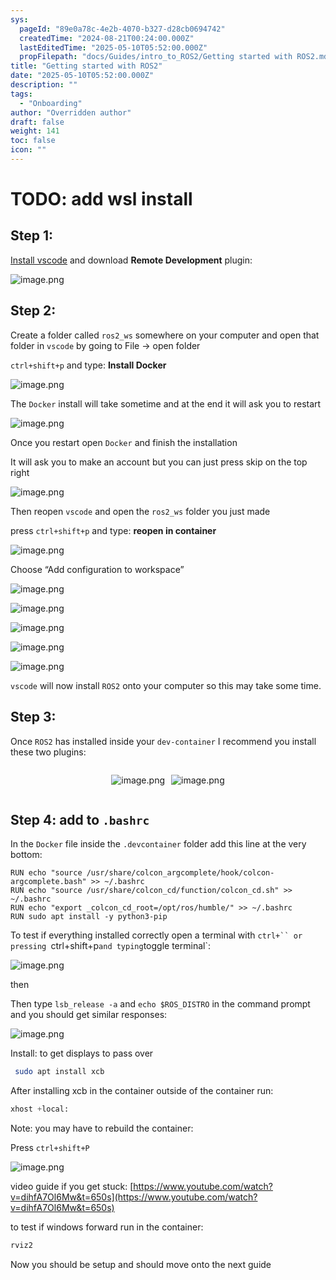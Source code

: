 ```yaml
---
sys:
  pageId: "89e0a78c-4e2b-4070-b327-d28cb0694742"
  createdTime: "2024-08-21T00:24:00.000Z"
  lastEditedTime: "2025-05-10T05:52:00.000Z"
  propFilepath: "docs/Guides/intro_to_ROS2/Getting started with ROS2.md"
title: "Getting started with ROS2"
date: "2025-05-10T05:52:00.000Z"
description: ""
tags:
  - "Onboarding"
author: "Overridden author"
draft: false
weight: 141
toc: false
icon: ""
---
```


# TODO: add wsl install

## Step 1:

[Install vscode](https://code.visualstudio.com/download) and download **Remote Development** plugin:

![image.png](https://prod-files-secure.s3.us-west-2.amazonaws.com/d518164a-d88e-44d1-a4ee-3adb3bd8bce0/efb52993-1881-4a40-b95e-6f020334f022/image.png?X-Amz-Algorithm=AWS4-HMAC-SHA256&X-Amz-Content-Sha256=UNSIGNED-PAYLOAD&X-Amz-Credential=ASIAZI2LB466T3S6IXS5%2F20250517%2Fus-west-2%2Fs3%2Faws4_request&X-Amz-Date=20250517T121344Z&X-Amz-Expires=3600&X-Amz-Security-Token=IQoJb3JpZ2luX2VjEKP%2F%2F%2F%2F%2F%2F%2F%2F%2F%2FwEaCXVzLXdlc3QtMiJHMEUCIQDF2wPqGhZwvpDNtxwU%2B5s01AITMMVMe%2FymJmQ9RyRsyQIgQAjqhuGmYDqeM25X9bAJiG%2BVOI%2BK4KmKy%2BbmoH1k5toq%2FwMIXBAAGgw2Mzc0MjMxODM4MDUiDD6kqB1LQq6zE6WjByrcA0JFC5kFfCGjY2xq7R5BM2EfIOj2Pt%2F4%2F6geWkz5w1QAIdPiTwUezrmKqgND9ISQfxChf9yDURyaNrL2GaXW3QANQkKiFo2eo%2BtuigMscNcHJaPhm5yLw9XcGIe3VjDjVefYghCSA0fwdZle9e2eZa95F1UfpIy%2Bb2I9BFW%2FRJrke9GY3cDSInXZjkr%2B5ywLpVpP4QELWumvAzEo9sx%2FLea%2F%2BgulxRWA2%2BlO%2Bp6NPWqqiyE6g1w1AdQuTjbr96XaP%2BXJvGRKXtvC1148I%2Bsul9pK%2BBQijMTsiEaPX41Pe862CdPCYXOoAh87xvk%2BO4qnvmD92GD3Ndx117FAnpC8IPEbAL4zn0VUOu4VVTepnyZFBkc6IFBtzlJxL7P5wLG1ej8w98%2BPwWZaDF6kaVHN0%2FpoaDH9E6FPNAmJQ7z%2BGzos6%2BKFyY7uxRax0E4g1E5ofUH7ZHM7ThjrH%2F%2FGPFkMl7medNPIKXoHuxZmH6%2BHx5tgT5ptR6LbTJZ0zDhQ0eehcryHJxYe7cp4vCuYCG3pC1hjk6duSQR8cjH79deWXY0d3X44lslkrSGroTCceR1LeFkebfMQjH7kde%2B8y17hxccEmxKcTHKrlNHBgE6X7ULwh0g5%2FEm07GSW9WXLMMDgocEGOqUBs%2FYSEvINuteJNhteZBmCm3GUoZjI9jZzoRkulqmA%2Fq097o0ELELKToy7kWIp3J9VaN%2BdfyYbf%2F%2B5uO4xbH8P%2FzIdjXvxyB3pIdt7R3V%2Bl8gAxqiq%2FwSfof8nOH7jGxxL6Qhjq%2BufaoRN3GORmvYiWN99tK19WpF%2BkG5OfnbEYg2srsq3OJHfRCSlKL0hJx8mdEa868r3oPPLiSXnAytt8t2UwlDK&X-Amz-Signature=d2697b09c82f9aad1f7f041c77b8377146064878083414665add0f2667325b84&X-Amz-SignedHeaders=host&x-id=GetObject)

## Step 2:

Create a folder called `ros2_ws` somewhere on your computer and open that folder in `vscode` by going to File → open folder 

`ctrl+shift+p` and type: **Install Docker**

![image.png](https://prod-files-secure.s3.us-west-2.amazonaws.com/d518164a-d88e-44d1-a4ee-3adb3bd8bce0/2269dc0e-1cd5-47ff-bceb-c04ad9b2eab0/image.png?X-Amz-Algorithm=AWS4-HMAC-SHA256&X-Amz-Content-Sha256=UNSIGNED-PAYLOAD&X-Amz-Credential=ASIAZI2LB466T3S6IXS5%2F20250517%2Fus-west-2%2Fs3%2Faws4_request&X-Amz-Date=20250517T121344Z&X-Amz-Expires=3600&X-Amz-Security-Token=IQoJb3JpZ2luX2VjEKP%2F%2F%2F%2F%2F%2F%2F%2F%2F%2FwEaCXVzLXdlc3QtMiJHMEUCIQDF2wPqGhZwvpDNtxwU%2B5s01AITMMVMe%2FymJmQ9RyRsyQIgQAjqhuGmYDqeM25X9bAJiG%2BVOI%2BK4KmKy%2BbmoH1k5toq%2FwMIXBAAGgw2Mzc0MjMxODM4MDUiDD6kqB1LQq6zE6WjByrcA0JFC5kFfCGjY2xq7R5BM2EfIOj2Pt%2F4%2F6geWkz5w1QAIdPiTwUezrmKqgND9ISQfxChf9yDURyaNrL2GaXW3QANQkKiFo2eo%2BtuigMscNcHJaPhm5yLw9XcGIe3VjDjVefYghCSA0fwdZle9e2eZa95F1UfpIy%2Bb2I9BFW%2FRJrke9GY3cDSInXZjkr%2B5ywLpVpP4QELWumvAzEo9sx%2FLea%2F%2BgulxRWA2%2BlO%2Bp6NPWqqiyE6g1w1AdQuTjbr96XaP%2BXJvGRKXtvC1148I%2Bsul9pK%2BBQijMTsiEaPX41Pe862CdPCYXOoAh87xvk%2BO4qnvmD92GD3Ndx117FAnpC8IPEbAL4zn0VUOu4VVTepnyZFBkc6IFBtzlJxL7P5wLG1ej8w98%2BPwWZaDF6kaVHN0%2FpoaDH9E6FPNAmJQ7z%2BGzos6%2BKFyY7uxRax0E4g1E5ofUH7ZHM7ThjrH%2F%2FGPFkMl7medNPIKXoHuxZmH6%2BHx5tgT5ptR6LbTJZ0zDhQ0eehcryHJxYe7cp4vCuYCG3pC1hjk6duSQR8cjH79deWXY0d3X44lslkrSGroTCceR1LeFkebfMQjH7kde%2B8y17hxccEmxKcTHKrlNHBgE6X7ULwh0g5%2FEm07GSW9WXLMMDgocEGOqUBs%2FYSEvINuteJNhteZBmCm3GUoZjI9jZzoRkulqmA%2Fq097o0ELELKToy7kWIp3J9VaN%2BdfyYbf%2F%2B5uO4xbH8P%2FzIdjXvxyB3pIdt7R3V%2Bl8gAxqiq%2FwSfof8nOH7jGxxL6Qhjq%2BufaoRN3GORmvYiWN99tK19WpF%2BkG5OfnbEYg2srsq3OJHfRCSlKL0hJx8mdEa868r3oPPLiSXnAytt8t2UwlDK&X-Amz-Signature=b5c1899a78d7a9db0801b7ef1cd57dfd1d08235723e83d2e6b3ff3984ead1d2f&X-Amz-SignedHeaders=host&x-id=GetObject)

The `Docker` install will take sometime and at the end it will ask you to restart

![image.png](https://prod-files-secure.s3.us-west-2.amazonaws.com/d518164a-d88e-44d1-a4ee-3adb3bd8bce0/ed233f78-be33-4b1f-b89c-9c346c0e961e/image.png?X-Amz-Algorithm=AWS4-HMAC-SHA256&X-Amz-Content-Sha256=UNSIGNED-PAYLOAD&X-Amz-Credential=ASIAZI2LB466T3S6IXS5%2F20250517%2Fus-west-2%2Fs3%2Faws4_request&X-Amz-Date=20250517T121344Z&X-Amz-Expires=3600&X-Amz-Security-Token=IQoJb3JpZ2luX2VjEKP%2F%2F%2F%2F%2F%2F%2F%2F%2F%2FwEaCXVzLXdlc3QtMiJHMEUCIQDF2wPqGhZwvpDNtxwU%2B5s01AITMMVMe%2FymJmQ9RyRsyQIgQAjqhuGmYDqeM25X9bAJiG%2BVOI%2BK4KmKy%2BbmoH1k5toq%2FwMIXBAAGgw2Mzc0MjMxODM4MDUiDD6kqB1LQq6zE6WjByrcA0JFC5kFfCGjY2xq7R5BM2EfIOj2Pt%2F4%2F6geWkz5w1QAIdPiTwUezrmKqgND9ISQfxChf9yDURyaNrL2GaXW3QANQkKiFo2eo%2BtuigMscNcHJaPhm5yLw9XcGIe3VjDjVefYghCSA0fwdZle9e2eZa95F1UfpIy%2Bb2I9BFW%2FRJrke9GY3cDSInXZjkr%2B5ywLpVpP4QELWumvAzEo9sx%2FLea%2F%2BgulxRWA2%2BlO%2Bp6NPWqqiyE6g1w1AdQuTjbr96XaP%2BXJvGRKXtvC1148I%2Bsul9pK%2BBQijMTsiEaPX41Pe862CdPCYXOoAh87xvk%2BO4qnvmD92GD3Ndx117FAnpC8IPEbAL4zn0VUOu4VVTepnyZFBkc6IFBtzlJxL7P5wLG1ej8w98%2BPwWZaDF6kaVHN0%2FpoaDH9E6FPNAmJQ7z%2BGzos6%2BKFyY7uxRax0E4g1E5ofUH7ZHM7ThjrH%2F%2FGPFkMl7medNPIKXoHuxZmH6%2BHx5tgT5ptR6LbTJZ0zDhQ0eehcryHJxYe7cp4vCuYCG3pC1hjk6duSQR8cjH79deWXY0d3X44lslkrSGroTCceR1LeFkebfMQjH7kde%2B8y17hxccEmxKcTHKrlNHBgE6X7ULwh0g5%2FEm07GSW9WXLMMDgocEGOqUBs%2FYSEvINuteJNhteZBmCm3GUoZjI9jZzoRkulqmA%2Fq097o0ELELKToy7kWIp3J9VaN%2BdfyYbf%2F%2B5uO4xbH8P%2FzIdjXvxyB3pIdt7R3V%2Bl8gAxqiq%2FwSfof8nOH7jGxxL6Qhjq%2BufaoRN3GORmvYiWN99tK19WpF%2BkG5OfnbEYg2srsq3OJHfRCSlKL0hJx8mdEa868r3oPPLiSXnAytt8t2UwlDK&X-Amz-Signature=c70d8050ed56afa99c581fa18f1ab2c2f391734b854f77c3bb10ebea57fdcc07&X-Amz-SignedHeaders=host&x-id=GetObject)

Once you restart open `Docker` and finish the installation

It will ask you to make an account but you can just press skip on the top right

![image.png](https://prod-files-secure.s3.us-west-2.amazonaws.com/d518164a-d88e-44d1-a4ee-3adb3bd8bce0/21010ad9-1659-4fd9-9f59-9932a09b2a3d/image.png?X-Amz-Algorithm=AWS4-HMAC-SHA256&X-Amz-Content-Sha256=UNSIGNED-PAYLOAD&X-Amz-Credential=ASIAZI2LB466T3S6IXS5%2F20250517%2Fus-west-2%2Fs3%2Faws4_request&X-Amz-Date=20250517T121344Z&X-Amz-Expires=3600&X-Amz-Security-Token=IQoJb3JpZ2luX2VjEKP%2F%2F%2F%2F%2F%2F%2F%2F%2F%2FwEaCXVzLXdlc3QtMiJHMEUCIQDF2wPqGhZwvpDNtxwU%2B5s01AITMMVMe%2FymJmQ9RyRsyQIgQAjqhuGmYDqeM25X9bAJiG%2BVOI%2BK4KmKy%2BbmoH1k5toq%2FwMIXBAAGgw2Mzc0MjMxODM4MDUiDD6kqB1LQq6zE6WjByrcA0JFC5kFfCGjY2xq7R5BM2EfIOj2Pt%2F4%2F6geWkz5w1QAIdPiTwUezrmKqgND9ISQfxChf9yDURyaNrL2GaXW3QANQkKiFo2eo%2BtuigMscNcHJaPhm5yLw9XcGIe3VjDjVefYghCSA0fwdZle9e2eZa95F1UfpIy%2Bb2I9BFW%2FRJrke9GY3cDSInXZjkr%2B5ywLpVpP4QELWumvAzEo9sx%2FLea%2F%2BgulxRWA2%2BlO%2Bp6NPWqqiyE6g1w1AdQuTjbr96XaP%2BXJvGRKXtvC1148I%2Bsul9pK%2BBQijMTsiEaPX41Pe862CdPCYXOoAh87xvk%2BO4qnvmD92GD3Ndx117FAnpC8IPEbAL4zn0VUOu4VVTepnyZFBkc6IFBtzlJxL7P5wLG1ej8w98%2BPwWZaDF6kaVHN0%2FpoaDH9E6FPNAmJQ7z%2BGzos6%2BKFyY7uxRax0E4g1E5ofUH7ZHM7ThjrH%2F%2FGPFkMl7medNPIKXoHuxZmH6%2BHx5tgT5ptR6LbTJZ0zDhQ0eehcryHJxYe7cp4vCuYCG3pC1hjk6duSQR8cjH79deWXY0d3X44lslkrSGroTCceR1LeFkebfMQjH7kde%2B8y17hxccEmxKcTHKrlNHBgE6X7ULwh0g5%2FEm07GSW9WXLMMDgocEGOqUBs%2FYSEvINuteJNhteZBmCm3GUoZjI9jZzoRkulqmA%2Fq097o0ELELKToy7kWIp3J9VaN%2BdfyYbf%2F%2B5uO4xbH8P%2FzIdjXvxyB3pIdt7R3V%2Bl8gAxqiq%2FwSfof8nOH7jGxxL6Qhjq%2BufaoRN3GORmvYiWN99tK19WpF%2BkG5OfnbEYg2srsq3OJHfRCSlKL0hJx8mdEa868r3oPPLiSXnAytt8t2UwlDK&X-Amz-Signature=b9ead7d10cb89567a3746a2bd03c22df2278abe0ee0454793b10ed1d10719f08&X-Amz-SignedHeaders=host&x-id=GetObject)

Then reopen `vscode` and open the `ros2_ws` folder you just made

press `ctrl+shift+p` and type: **reopen in container**

![image.png](https://prod-files-secure.s3.us-west-2.amazonaws.com/d518164a-d88e-44d1-a4ee-3adb3bd8bce0/4e93b8c2-41ad-488c-8095-c74205196118/image.png?X-Amz-Algorithm=AWS4-HMAC-SHA256&X-Amz-Content-Sha256=UNSIGNED-PAYLOAD&X-Amz-Credential=ASIAZI2LB466T3S6IXS5%2F20250517%2Fus-west-2%2Fs3%2Faws4_request&X-Amz-Date=20250517T121344Z&X-Amz-Expires=3600&X-Amz-Security-Token=IQoJb3JpZ2luX2VjEKP%2F%2F%2F%2F%2F%2F%2F%2F%2F%2FwEaCXVzLXdlc3QtMiJHMEUCIQDF2wPqGhZwvpDNtxwU%2B5s01AITMMVMe%2FymJmQ9RyRsyQIgQAjqhuGmYDqeM25X9bAJiG%2BVOI%2BK4KmKy%2BbmoH1k5toq%2FwMIXBAAGgw2Mzc0MjMxODM4MDUiDD6kqB1LQq6zE6WjByrcA0JFC5kFfCGjY2xq7R5BM2EfIOj2Pt%2F4%2F6geWkz5w1QAIdPiTwUezrmKqgND9ISQfxChf9yDURyaNrL2GaXW3QANQkKiFo2eo%2BtuigMscNcHJaPhm5yLw9XcGIe3VjDjVefYghCSA0fwdZle9e2eZa95F1UfpIy%2Bb2I9BFW%2FRJrke9GY3cDSInXZjkr%2B5ywLpVpP4QELWumvAzEo9sx%2FLea%2F%2BgulxRWA2%2BlO%2Bp6NPWqqiyE6g1w1AdQuTjbr96XaP%2BXJvGRKXtvC1148I%2Bsul9pK%2BBQijMTsiEaPX41Pe862CdPCYXOoAh87xvk%2BO4qnvmD92GD3Ndx117FAnpC8IPEbAL4zn0VUOu4VVTepnyZFBkc6IFBtzlJxL7P5wLG1ej8w98%2BPwWZaDF6kaVHN0%2FpoaDH9E6FPNAmJQ7z%2BGzos6%2BKFyY7uxRax0E4g1E5ofUH7ZHM7ThjrH%2F%2FGPFkMl7medNPIKXoHuxZmH6%2BHx5tgT5ptR6LbTJZ0zDhQ0eehcryHJxYe7cp4vCuYCG3pC1hjk6duSQR8cjH79deWXY0d3X44lslkrSGroTCceR1LeFkebfMQjH7kde%2B8y17hxccEmxKcTHKrlNHBgE6X7ULwh0g5%2FEm07GSW9WXLMMDgocEGOqUBs%2FYSEvINuteJNhteZBmCm3GUoZjI9jZzoRkulqmA%2Fq097o0ELELKToy7kWIp3J9VaN%2BdfyYbf%2F%2B5uO4xbH8P%2FzIdjXvxyB3pIdt7R3V%2Bl8gAxqiq%2FwSfof8nOH7jGxxL6Qhjq%2BufaoRN3GORmvYiWN99tK19WpF%2BkG5OfnbEYg2srsq3OJHfRCSlKL0hJx8mdEa868r3oPPLiSXnAytt8t2UwlDK&X-Amz-Signature=e78c31673d901a4a328537ee055485d889b4de5ef83b4b860a63b5eaae74294a&X-Amz-SignedHeaders=host&x-id=GetObject)

Choose “Add configuration to workspace”

![image.png](https://prod-files-secure.s3.us-west-2.amazonaws.com/d518164a-d88e-44d1-a4ee-3adb3bd8bce0/9560b282-5060-4989-ba37-97e7b2c22476/image.png?X-Amz-Algorithm=AWS4-HMAC-SHA256&X-Amz-Content-Sha256=UNSIGNED-PAYLOAD&X-Amz-Credential=ASIAZI2LB466T3S6IXS5%2F20250517%2Fus-west-2%2Fs3%2Faws4_request&X-Amz-Date=20250517T121344Z&X-Amz-Expires=3600&X-Amz-Security-Token=IQoJb3JpZ2luX2VjEKP%2F%2F%2F%2F%2F%2F%2F%2F%2F%2FwEaCXVzLXdlc3QtMiJHMEUCIQDF2wPqGhZwvpDNtxwU%2B5s01AITMMVMe%2FymJmQ9RyRsyQIgQAjqhuGmYDqeM25X9bAJiG%2BVOI%2BK4KmKy%2BbmoH1k5toq%2FwMIXBAAGgw2Mzc0MjMxODM4MDUiDD6kqB1LQq6zE6WjByrcA0JFC5kFfCGjY2xq7R5BM2EfIOj2Pt%2F4%2F6geWkz5w1QAIdPiTwUezrmKqgND9ISQfxChf9yDURyaNrL2GaXW3QANQkKiFo2eo%2BtuigMscNcHJaPhm5yLw9XcGIe3VjDjVefYghCSA0fwdZle9e2eZa95F1UfpIy%2Bb2I9BFW%2FRJrke9GY3cDSInXZjkr%2B5ywLpVpP4QELWumvAzEo9sx%2FLea%2F%2BgulxRWA2%2BlO%2Bp6NPWqqiyE6g1w1AdQuTjbr96XaP%2BXJvGRKXtvC1148I%2Bsul9pK%2BBQijMTsiEaPX41Pe862CdPCYXOoAh87xvk%2BO4qnvmD92GD3Ndx117FAnpC8IPEbAL4zn0VUOu4VVTepnyZFBkc6IFBtzlJxL7P5wLG1ej8w98%2BPwWZaDF6kaVHN0%2FpoaDH9E6FPNAmJQ7z%2BGzos6%2BKFyY7uxRax0E4g1E5ofUH7ZHM7ThjrH%2F%2FGPFkMl7medNPIKXoHuxZmH6%2BHx5tgT5ptR6LbTJZ0zDhQ0eehcryHJxYe7cp4vCuYCG3pC1hjk6duSQR8cjH79deWXY0d3X44lslkrSGroTCceR1LeFkebfMQjH7kde%2B8y17hxccEmxKcTHKrlNHBgE6X7ULwh0g5%2FEm07GSW9WXLMMDgocEGOqUBs%2FYSEvINuteJNhteZBmCm3GUoZjI9jZzoRkulqmA%2Fq097o0ELELKToy7kWIp3J9VaN%2BdfyYbf%2F%2B5uO4xbH8P%2FzIdjXvxyB3pIdt7R3V%2Bl8gAxqiq%2FwSfof8nOH7jGxxL6Qhjq%2BufaoRN3GORmvYiWN99tK19WpF%2BkG5OfnbEYg2srsq3OJHfRCSlKL0hJx8mdEa868r3oPPLiSXnAytt8t2UwlDK&X-Amz-Signature=3509e69dcdd3fc83b84914c4d4873f7e05a6803440a54eb38a9100c3c2be5cef&X-Amz-SignedHeaders=host&x-id=GetObject)

![image.png](https://prod-files-secure.s3.us-west-2.amazonaws.com/d518164a-d88e-44d1-a4ee-3adb3bd8bce0/2ee63f81-886b-48e8-a553-dc6e5eac99e4/image.png?X-Amz-Algorithm=AWS4-HMAC-SHA256&X-Amz-Content-Sha256=UNSIGNED-PAYLOAD&X-Amz-Credential=ASIAZI2LB466T3S6IXS5%2F20250517%2Fus-west-2%2Fs3%2Faws4_request&X-Amz-Date=20250517T121344Z&X-Amz-Expires=3600&X-Amz-Security-Token=IQoJb3JpZ2luX2VjEKP%2F%2F%2F%2F%2F%2F%2F%2F%2F%2FwEaCXVzLXdlc3QtMiJHMEUCIQDF2wPqGhZwvpDNtxwU%2B5s01AITMMVMe%2FymJmQ9RyRsyQIgQAjqhuGmYDqeM25X9bAJiG%2BVOI%2BK4KmKy%2BbmoH1k5toq%2FwMIXBAAGgw2Mzc0MjMxODM4MDUiDD6kqB1LQq6zE6WjByrcA0JFC5kFfCGjY2xq7R5BM2EfIOj2Pt%2F4%2F6geWkz5w1QAIdPiTwUezrmKqgND9ISQfxChf9yDURyaNrL2GaXW3QANQkKiFo2eo%2BtuigMscNcHJaPhm5yLw9XcGIe3VjDjVefYghCSA0fwdZle9e2eZa95F1UfpIy%2Bb2I9BFW%2FRJrke9GY3cDSInXZjkr%2B5ywLpVpP4QELWumvAzEo9sx%2FLea%2F%2BgulxRWA2%2BlO%2Bp6NPWqqiyE6g1w1AdQuTjbr96XaP%2BXJvGRKXtvC1148I%2Bsul9pK%2BBQijMTsiEaPX41Pe862CdPCYXOoAh87xvk%2BO4qnvmD92GD3Ndx117FAnpC8IPEbAL4zn0VUOu4VVTepnyZFBkc6IFBtzlJxL7P5wLG1ej8w98%2BPwWZaDF6kaVHN0%2FpoaDH9E6FPNAmJQ7z%2BGzos6%2BKFyY7uxRax0E4g1E5ofUH7ZHM7ThjrH%2F%2FGPFkMl7medNPIKXoHuxZmH6%2BHx5tgT5ptR6LbTJZ0zDhQ0eehcryHJxYe7cp4vCuYCG3pC1hjk6duSQR8cjH79deWXY0d3X44lslkrSGroTCceR1LeFkebfMQjH7kde%2B8y17hxccEmxKcTHKrlNHBgE6X7ULwh0g5%2FEm07GSW9WXLMMDgocEGOqUBs%2FYSEvINuteJNhteZBmCm3GUoZjI9jZzoRkulqmA%2Fq097o0ELELKToy7kWIp3J9VaN%2BdfyYbf%2F%2B5uO4xbH8P%2FzIdjXvxyB3pIdt7R3V%2Bl8gAxqiq%2FwSfof8nOH7jGxxL6Qhjq%2BufaoRN3GORmvYiWN99tK19WpF%2BkG5OfnbEYg2srsq3OJHfRCSlKL0hJx8mdEa868r3oPPLiSXnAytt8t2UwlDK&X-Amz-Signature=37dc2aeeb9ad199812c360e135798e3b34440bd763ba30a00eca199b0f048575&X-Amz-SignedHeaders=host&x-id=GetObject)

![image.png](https://prod-files-secure.s3.us-west-2.amazonaws.com/d518164a-d88e-44d1-a4ee-3adb3bd8bce0/ae1580b2-b048-407e-aed9-b584224a7a04/image.png?X-Amz-Algorithm=AWS4-HMAC-SHA256&X-Amz-Content-Sha256=UNSIGNED-PAYLOAD&X-Amz-Credential=ASIAZI2LB466T3S6IXS5%2F20250517%2Fus-west-2%2Fs3%2Faws4_request&X-Amz-Date=20250517T121344Z&X-Amz-Expires=3600&X-Amz-Security-Token=IQoJb3JpZ2luX2VjEKP%2F%2F%2F%2F%2F%2F%2F%2F%2F%2FwEaCXVzLXdlc3QtMiJHMEUCIQDF2wPqGhZwvpDNtxwU%2B5s01AITMMVMe%2FymJmQ9RyRsyQIgQAjqhuGmYDqeM25X9bAJiG%2BVOI%2BK4KmKy%2BbmoH1k5toq%2FwMIXBAAGgw2Mzc0MjMxODM4MDUiDD6kqB1LQq6zE6WjByrcA0JFC5kFfCGjY2xq7R5BM2EfIOj2Pt%2F4%2F6geWkz5w1QAIdPiTwUezrmKqgND9ISQfxChf9yDURyaNrL2GaXW3QANQkKiFo2eo%2BtuigMscNcHJaPhm5yLw9XcGIe3VjDjVefYghCSA0fwdZle9e2eZa95F1UfpIy%2Bb2I9BFW%2FRJrke9GY3cDSInXZjkr%2B5ywLpVpP4QELWumvAzEo9sx%2FLea%2F%2BgulxRWA2%2BlO%2Bp6NPWqqiyE6g1w1AdQuTjbr96XaP%2BXJvGRKXtvC1148I%2Bsul9pK%2BBQijMTsiEaPX41Pe862CdPCYXOoAh87xvk%2BO4qnvmD92GD3Ndx117FAnpC8IPEbAL4zn0VUOu4VVTepnyZFBkc6IFBtzlJxL7P5wLG1ej8w98%2BPwWZaDF6kaVHN0%2FpoaDH9E6FPNAmJQ7z%2BGzos6%2BKFyY7uxRax0E4g1E5ofUH7ZHM7ThjrH%2F%2FGPFkMl7medNPIKXoHuxZmH6%2BHx5tgT5ptR6LbTJZ0zDhQ0eehcryHJxYe7cp4vCuYCG3pC1hjk6duSQR8cjH79deWXY0d3X44lslkrSGroTCceR1LeFkebfMQjH7kde%2B8y17hxccEmxKcTHKrlNHBgE6X7ULwh0g5%2FEm07GSW9WXLMMDgocEGOqUBs%2FYSEvINuteJNhteZBmCm3GUoZjI9jZzoRkulqmA%2Fq097o0ELELKToy7kWIp3J9VaN%2BdfyYbf%2F%2B5uO4xbH8P%2FzIdjXvxyB3pIdt7R3V%2Bl8gAxqiq%2FwSfof8nOH7jGxxL6Qhjq%2BufaoRN3GORmvYiWN99tK19WpF%2BkG5OfnbEYg2srsq3OJHfRCSlKL0hJx8mdEa868r3oPPLiSXnAytt8t2UwlDK&X-Amz-Signature=0b1cb4cba52685ea96f873d824e1bb461ff6a6d5f3828f122fb1eb1bed867395&X-Amz-SignedHeaders=host&x-id=GetObject)

![image.png](https://prod-files-secure.s3.us-west-2.amazonaws.com/d518164a-d88e-44d1-a4ee-3adb3bd8bce0/53255b28-f75e-430f-b9e3-c0ac8577e42b/image.png?X-Amz-Algorithm=AWS4-HMAC-SHA256&X-Amz-Content-Sha256=UNSIGNED-PAYLOAD&X-Amz-Credential=ASIAZI2LB466T3S6IXS5%2F20250517%2Fus-west-2%2Fs3%2Faws4_request&X-Amz-Date=20250517T121344Z&X-Amz-Expires=3600&X-Amz-Security-Token=IQoJb3JpZ2luX2VjEKP%2F%2F%2F%2F%2F%2F%2F%2F%2F%2FwEaCXVzLXdlc3QtMiJHMEUCIQDF2wPqGhZwvpDNtxwU%2B5s01AITMMVMe%2FymJmQ9RyRsyQIgQAjqhuGmYDqeM25X9bAJiG%2BVOI%2BK4KmKy%2BbmoH1k5toq%2FwMIXBAAGgw2Mzc0MjMxODM4MDUiDD6kqB1LQq6zE6WjByrcA0JFC5kFfCGjY2xq7R5BM2EfIOj2Pt%2F4%2F6geWkz5w1QAIdPiTwUezrmKqgND9ISQfxChf9yDURyaNrL2GaXW3QANQkKiFo2eo%2BtuigMscNcHJaPhm5yLw9XcGIe3VjDjVefYghCSA0fwdZle9e2eZa95F1UfpIy%2Bb2I9BFW%2FRJrke9GY3cDSInXZjkr%2B5ywLpVpP4QELWumvAzEo9sx%2FLea%2F%2BgulxRWA2%2BlO%2Bp6NPWqqiyE6g1w1AdQuTjbr96XaP%2BXJvGRKXtvC1148I%2Bsul9pK%2BBQijMTsiEaPX41Pe862CdPCYXOoAh87xvk%2BO4qnvmD92GD3Ndx117FAnpC8IPEbAL4zn0VUOu4VVTepnyZFBkc6IFBtzlJxL7P5wLG1ej8w98%2BPwWZaDF6kaVHN0%2FpoaDH9E6FPNAmJQ7z%2BGzos6%2BKFyY7uxRax0E4g1E5ofUH7ZHM7ThjrH%2F%2FGPFkMl7medNPIKXoHuxZmH6%2BHx5tgT5ptR6LbTJZ0zDhQ0eehcryHJxYe7cp4vCuYCG3pC1hjk6duSQR8cjH79deWXY0d3X44lslkrSGroTCceR1LeFkebfMQjH7kde%2B8y17hxccEmxKcTHKrlNHBgE6X7ULwh0g5%2FEm07GSW9WXLMMDgocEGOqUBs%2FYSEvINuteJNhteZBmCm3GUoZjI9jZzoRkulqmA%2Fq097o0ELELKToy7kWIp3J9VaN%2BdfyYbf%2F%2B5uO4xbH8P%2FzIdjXvxyB3pIdt7R3V%2Bl8gAxqiq%2FwSfof8nOH7jGxxL6Qhjq%2BufaoRN3GORmvYiWN99tK19WpF%2BkG5OfnbEYg2srsq3OJHfRCSlKL0hJx8mdEa868r3oPPLiSXnAytt8t2UwlDK&X-Amz-Signature=33b87212bd212ba4d461fe1a8c03749b2c7678facd59c460350397c206654334&X-Amz-SignedHeaders=host&x-id=GetObject)

![image.png](https://prod-files-secure.s3.us-west-2.amazonaws.com/d518164a-d88e-44d1-a4ee-3adb3bd8bce0/7c562767-5af9-4ffb-97d1-327bcdf4ee00/image.png?X-Amz-Algorithm=AWS4-HMAC-SHA256&X-Amz-Content-Sha256=UNSIGNED-PAYLOAD&X-Amz-Credential=ASIAZI2LB466T3S6IXS5%2F20250517%2Fus-west-2%2Fs3%2Faws4_request&X-Amz-Date=20250517T121344Z&X-Amz-Expires=3600&X-Amz-Security-Token=IQoJb3JpZ2luX2VjEKP%2F%2F%2F%2F%2F%2F%2F%2F%2F%2FwEaCXVzLXdlc3QtMiJHMEUCIQDF2wPqGhZwvpDNtxwU%2B5s01AITMMVMe%2FymJmQ9RyRsyQIgQAjqhuGmYDqeM25X9bAJiG%2BVOI%2BK4KmKy%2BbmoH1k5toq%2FwMIXBAAGgw2Mzc0MjMxODM4MDUiDD6kqB1LQq6zE6WjByrcA0JFC5kFfCGjY2xq7R5BM2EfIOj2Pt%2F4%2F6geWkz5w1QAIdPiTwUezrmKqgND9ISQfxChf9yDURyaNrL2GaXW3QANQkKiFo2eo%2BtuigMscNcHJaPhm5yLw9XcGIe3VjDjVefYghCSA0fwdZle9e2eZa95F1UfpIy%2Bb2I9BFW%2FRJrke9GY3cDSInXZjkr%2B5ywLpVpP4QELWumvAzEo9sx%2FLea%2F%2BgulxRWA2%2BlO%2Bp6NPWqqiyE6g1w1AdQuTjbr96XaP%2BXJvGRKXtvC1148I%2Bsul9pK%2BBQijMTsiEaPX41Pe862CdPCYXOoAh87xvk%2BO4qnvmD92GD3Ndx117FAnpC8IPEbAL4zn0VUOu4VVTepnyZFBkc6IFBtzlJxL7P5wLG1ej8w98%2BPwWZaDF6kaVHN0%2FpoaDH9E6FPNAmJQ7z%2BGzos6%2BKFyY7uxRax0E4g1E5ofUH7ZHM7ThjrH%2F%2FGPFkMl7medNPIKXoHuxZmH6%2BHx5tgT5ptR6LbTJZ0zDhQ0eehcryHJxYe7cp4vCuYCG3pC1hjk6duSQR8cjH79deWXY0d3X44lslkrSGroTCceR1LeFkebfMQjH7kde%2B8y17hxccEmxKcTHKrlNHBgE6X7ULwh0g5%2FEm07GSW9WXLMMDgocEGOqUBs%2FYSEvINuteJNhteZBmCm3GUoZjI9jZzoRkulqmA%2Fq097o0ELELKToy7kWIp3J9VaN%2BdfyYbf%2F%2B5uO4xbH8P%2FzIdjXvxyB3pIdt7R3V%2Bl8gAxqiq%2FwSfof8nOH7jGxxL6Qhjq%2BufaoRN3GORmvYiWN99tK19WpF%2BkG5OfnbEYg2srsq3OJHfRCSlKL0hJx8mdEa868r3oPPLiSXnAytt8t2UwlDK&X-Amz-Signature=0cbdd25eeaa10d8b0ccf66f05b87a8c527ede576afd3ae9da1c08e05e4276ec5&X-Amz-SignedHeaders=host&x-id=GetObject)

`vscode` will now install `ROS2` onto your computer so this may take some time.

## Step 3:

Once `ROS2` has installed inside your `dev-container` I recommend you install these two plugins:

<div style="display: flex;flex-direction: row; column-gap:10px; max-width: 630px;justify-content: center;">
<div>

![image.png](https://prod-files-secure.s3.us-west-2.amazonaws.com/d518164a-d88e-44d1-a4ee-3adb3bd8bce0/3fc3d550-5a54-4ba1-ba6b-faa01cdb7369/image.png?X-Amz-Algorithm=AWS4-HMAC-SHA256&X-Amz-Content-Sha256=UNSIGNED-PAYLOAD&X-Amz-Credential=ASIAZI2LB4662EY6KE7C%2F20250517%2Fus-west-2%2Fs3%2Faws4_request&X-Amz-Date=20250517T121347Z&X-Amz-Expires=3600&X-Amz-Security-Token=IQoJb3JpZ2luX2VjEKL%2F%2F%2F%2F%2F%2F%2F%2F%2F%2FwEaCXVzLXdlc3QtMiJHMEUCIQCqGl%2Ff5U%2BItvXyIf7fXr566cttDXe4pUvAeakQJFczvQIgOZGBEjop8lUvNMwGE9r67iSnnH%2Fm2JIRg98WeZzFApYq%2FwMIWxAAGgw2Mzc0MjMxODM4MDUiDJoSekSKM3uENuMQIircA2V7XgPtHzQj33v7g7dIMYeOqW%2BhkUldM4nQuKCjCwXeV8aN0qz%2By205UbxPnW7o7RE7dHBgkjhoMr9LDbourmFx5pkhrHlz04zFZwM%2F%2F1Q9nR7i7NT4cCOYmnXYTIfhKjMnKmno%2FdiCll%2BBQ2eELyYosLtnFEf6yfR2a3Two%2BSXYmwFpHmrZzXkyg130Go2TJ1SAqfEdrL%2FK%2FHTxgJ5dAuruoaJ10BBw%2BVhxOzO2H5HKbr%2Bl6L9DmelT7D0%2BMoiqBVReAEb2k86OW7ec9hyNK1%2FCNeSQxH53DN8RYdLBL4n%2FPJY7mKup6PVf1LBEft9xQs7E9jtjKsbcQkrmzLRk2%2BT%2BtDGb0e9FXvnRWOq0LrTNjLnU9191r1SkWQMjx8ZBmVKPdswhqodGFFzCsfqZF3Gpyf4jJ3YxDUyNnEj9u%2B%2FdmgItNSbsr8hRknavmjrOTiHnsPnE5YqeJkDhNIKjjqaVP4Z3ShIYr0i1AzghMWwtoL6ISJDLgLf1O51FhqXrnRax5%2B6Ski9osgSqWLE5%2BKyaLVqrX5tka9UH%2F7I05tWiIUJm8VPqFQbqKSEGXvf0yEcD8OvGZ87qJt2wkVDXc7OeRSa4F8CFYeht%2BXT%2BbILCpOgY8A9ZqgZvlVMMKG9ocEGOqUB0%2BYA7cRgeqNJjR9A861RXtvswHZ6M0OAN3yE6BpbVExfWoD5Pzy9aTvmfFVREVYAWKZG537CU8OHzwiwEDilwp35CsKa0VL9J775VIbByH5RXq9rTQyQAM4LyETMLovyy93YI3usIg0HcNhZGDjLs%2BDUF7ypXjpsIISy%2Fu%2FN%2FI9k4zSfIA6Hyx03LkF6yA2PPEBSJ5%2FwJp1myrS%2FwB7OtZfQHADT&X-Amz-Signature=47eeca2bf6c9cd69b856fac641ef3c5968e003c4ffd5d60bd7df92015be6bb47&X-Amz-SignedHeaders=host&x-id=GetObject)

</div>
<div>

![image.png](https://prod-files-secure.s3.us-west-2.amazonaws.com/d518164a-d88e-44d1-a4ee-3adb3bd8bce0/d994cc66-13c2-4093-a5a3-f84cf4601a82/image.png?X-Amz-Algorithm=AWS4-HMAC-SHA256&X-Amz-Content-Sha256=UNSIGNED-PAYLOAD&X-Amz-Credential=ASIAZI2LB46674WZGQUB%2F20250517%2Fus-west-2%2Fs3%2Faws4_request&X-Amz-Date=20250517T121347Z&X-Amz-Expires=3600&X-Amz-Security-Token=IQoJb3JpZ2luX2VjEKT%2F%2F%2F%2F%2F%2F%2F%2F%2F%2FwEaCXVzLXdlc3QtMiJHMEUCIBLQ5a3t0V7nHqCtNWkUm9%2By3P4DASKF%2Bu5D6ZtkRqMOAiEAuz2ilrq4QnsArSX3oqgWUGtyfIGh0yceiW3G6z02zaIq%2FwMIXRAAGgw2Mzc0MjMxODM4MDUiDL4VbPlZ4IgUj4Iw7ircAwkQ1u72iKoPOUYMQLz6BVl%2BGzHc0CJMb7Di%2BTKXIZOFcn%2F6LzSQvpE3GBlpmWkR8csoQhRJUzYEhqSeyS6tR0INkwiUt%2BMe2mdc9PV0iWeegW74Fg%2Bdvw2k1C0SPDY0qTVlEHPaRGFNBHWVH1oPx5i43eLKBP%2FfYOJ%2B6w%2FwtWVAPj%2BCpGWEM%2B8mr%2BIvt6BDv5TIKunpUrKvZpfF9rR1B0kR8crtN5GQQRsHt3jzqJq2MLsjl5GiTHH33jngNosJmSW85681%2B4aiKRJK5wzaWlStkQYzeqACoSoAHLaThRDlSSEtU0KKFw2sBZoJ6X9eaKw0Zf4iC3nJLXW2ZGcY7Z%2B3lHG0ogORkMdTyFUJaGoYjvIBkK5iHlh%2F5dZfsPEFF%2Fy8FrsoNuUm7gMWcNOyBJLrnIe696MGe3LVhX8qNR%2FXx2SNNP41vKG2trSZkxjF0WzsrjQyre97wHOW2CMEphnimLlG8xZqXuXzPd0b%2F0jtrpuadUxvzrpAtVXjJwRlhAXeHqQU3DSqdrLePKUVfhTXYe8JG0FOVKFs%2BT1YqyQxuMFc%2Fq4c8ElkvBY%2BeDTn7lvfHwTmbuqr7WfvG7xZiMtj%2Fw8tuk%2FudguhPyHCaMm1yNeQjQRPWOL%2BKiMLMLnrocEGOqUBrDx2mOcujNlPRS2LaGevJPi8kHDdhYEt2KlJ8ZNWE56Qlb58uZoK5xlTMYWTrWw%2BjfCrnJDQDavrroiXyKf0UmYjYj115UI5AgUKhEKeclcHiPCIHCP25rdGGQa7QbRjxi4R17UveqBHrP8Qtb1PK9kf7CRTHx105k9xMZlJ7Fs3XiN%2F2roXEVaJ3lA%2BoIWhBtcR9E2SYY1fHMV969CeGtMaDlIs&X-Amz-Signature=cda14fc130f255382cfc2c60f00425f533908dbc9a19655a661661c6aa39cdea&X-Amz-SignedHeaders=host&x-id=GetObject)

</div>
</div>

## Step 4: add to `.bashrc`

In the `Docker` file inside the `.devcontainer` folder add this line at the very bottom: 

```docker
RUN echo "source /usr/share/colcon_argcomplete/hook/colcon-argcomplete.bash" >> ~/.bashrc
RUN echo "source /usr/share/colcon_cd/function/colcon_cd.sh" >> ~/.bashrc
RUN echo "export _colcon_cd_root=/opt/ros/humble/" >> ~/.bashrc
RUN sudo apt install -y python3-pip 
```

To test if everything installed correctly open a terminal with `ctrl+`` or pressing `ctrl+shift+p` and typing `toggle terminal`:

![image.png](https://prod-files-secure.s3.us-west-2.amazonaws.com/d518164a-d88e-44d1-a4ee-3adb3bd8bce0/6a4943d8-b04e-4c02-9a58-775f3384d1a5/image.png?X-Amz-Algorithm=AWS4-HMAC-SHA256&X-Amz-Content-Sha256=UNSIGNED-PAYLOAD&X-Amz-Credential=ASIAZI2LB466T3S6IXS5%2F20250517%2Fus-west-2%2Fs3%2Faws4_request&X-Amz-Date=20250517T121344Z&X-Amz-Expires=3600&X-Amz-Security-Token=IQoJb3JpZ2luX2VjEKP%2F%2F%2F%2F%2F%2F%2F%2F%2F%2FwEaCXVzLXdlc3QtMiJHMEUCIQDF2wPqGhZwvpDNtxwU%2B5s01AITMMVMe%2FymJmQ9RyRsyQIgQAjqhuGmYDqeM25X9bAJiG%2BVOI%2BK4KmKy%2BbmoH1k5toq%2FwMIXBAAGgw2Mzc0MjMxODM4MDUiDD6kqB1LQq6zE6WjByrcA0JFC5kFfCGjY2xq7R5BM2EfIOj2Pt%2F4%2F6geWkz5w1QAIdPiTwUezrmKqgND9ISQfxChf9yDURyaNrL2GaXW3QANQkKiFo2eo%2BtuigMscNcHJaPhm5yLw9XcGIe3VjDjVefYghCSA0fwdZle9e2eZa95F1UfpIy%2Bb2I9BFW%2FRJrke9GY3cDSInXZjkr%2B5ywLpVpP4QELWumvAzEo9sx%2FLea%2F%2BgulxRWA2%2BlO%2Bp6NPWqqiyE6g1w1AdQuTjbr96XaP%2BXJvGRKXtvC1148I%2Bsul9pK%2BBQijMTsiEaPX41Pe862CdPCYXOoAh87xvk%2BO4qnvmD92GD3Ndx117FAnpC8IPEbAL4zn0VUOu4VVTepnyZFBkc6IFBtzlJxL7P5wLG1ej8w98%2BPwWZaDF6kaVHN0%2FpoaDH9E6FPNAmJQ7z%2BGzos6%2BKFyY7uxRax0E4g1E5ofUH7ZHM7ThjrH%2F%2FGPFkMl7medNPIKXoHuxZmH6%2BHx5tgT5ptR6LbTJZ0zDhQ0eehcryHJxYe7cp4vCuYCG3pC1hjk6duSQR8cjH79deWXY0d3X44lslkrSGroTCceR1LeFkebfMQjH7kde%2B8y17hxccEmxKcTHKrlNHBgE6X7ULwh0g5%2FEm07GSW9WXLMMDgocEGOqUBs%2FYSEvINuteJNhteZBmCm3GUoZjI9jZzoRkulqmA%2Fq097o0ELELKToy7kWIp3J9VaN%2BdfyYbf%2F%2B5uO4xbH8P%2FzIdjXvxyB3pIdt7R3V%2Bl8gAxqiq%2FwSfof8nOH7jGxxL6Qhjq%2BufaoRN3GORmvYiWN99tK19WpF%2BkG5OfnbEYg2srsq3OJHfRCSlKL0hJx8mdEa868r3oPPLiSXnAytt8t2UwlDK&X-Amz-Signature=adf02dfb3c78cac1db111ea78ab43870c6234e50a29c1eab0f4b5fad6abf0d7f&X-Amz-SignedHeaders=host&x-id=GetObject)

then 

Then type `lsb_release -a` and `echo $ROS_DISTRO` in the command prompt and you should get similar responses:

![image.png](https://prod-files-secure.s3.us-west-2.amazonaws.com/d518164a-d88e-44d1-a4ee-3adb3bd8bce0/3e635dec-a805-4e85-8b9e-d000e5b71a4e/image.png?X-Amz-Algorithm=AWS4-HMAC-SHA256&X-Amz-Content-Sha256=UNSIGNED-PAYLOAD&X-Amz-Credential=ASIAZI2LB466T3S6IXS5%2F20250517%2Fus-west-2%2Fs3%2Faws4_request&X-Amz-Date=20250517T121344Z&X-Amz-Expires=3600&X-Amz-Security-Token=IQoJb3JpZ2luX2VjEKP%2F%2F%2F%2F%2F%2F%2F%2F%2F%2FwEaCXVzLXdlc3QtMiJHMEUCIQDF2wPqGhZwvpDNtxwU%2B5s01AITMMVMe%2FymJmQ9RyRsyQIgQAjqhuGmYDqeM25X9bAJiG%2BVOI%2BK4KmKy%2BbmoH1k5toq%2FwMIXBAAGgw2Mzc0MjMxODM4MDUiDD6kqB1LQq6zE6WjByrcA0JFC5kFfCGjY2xq7R5BM2EfIOj2Pt%2F4%2F6geWkz5w1QAIdPiTwUezrmKqgND9ISQfxChf9yDURyaNrL2GaXW3QANQkKiFo2eo%2BtuigMscNcHJaPhm5yLw9XcGIe3VjDjVefYghCSA0fwdZle9e2eZa95F1UfpIy%2Bb2I9BFW%2FRJrke9GY3cDSInXZjkr%2B5ywLpVpP4QELWumvAzEo9sx%2FLea%2F%2BgulxRWA2%2BlO%2Bp6NPWqqiyE6g1w1AdQuTjbr96XaP%2BXJvGRKXtvC1148I%2Bsul9pK%2BBQijMTsiEaPX41Pe862CdPCYXOoAh87xvk%2BO4qnvmD92GD3Ndx117FAnpC8IPEbAL4zn0VUOu4VVTepnyZFBkc6IFBtzlJxL7P5wLG1ej8w98%2BPwWZaDF6kaVHN0%2FpoaDH9E6FPNAmJQ7z%2BGzos6%2BKFyY7uxRax0E4g1E5ofUH7ZHM7ThjrH%2F%2FGPFkMl7medNPIKXoHuxZmH6%2BHx5tgT5ptR6LbTJZ0zDhQ0eehcryHJxYe7cp4vCuYCG3pC1hjk6duSQR8cjH79deWXY0d3X44lslkrSGroTCceR1LeFkebfMQjH7kde%2B8y17hxccEmxKcTHKrlNHBgE6X7ULwh0g5%2FEm07GSW9WXLMMDgocEGOqUBs%2FYSEvINuteJNhteZBmCm3GUoZjI9jZzoRkulqmA%2Fq097o0ELELKToy7kWIp3J9VaN%2BdfyYbf%2F%2B5uO4xbH8P%2FzIdjXvxyB3pIdt7R3V%2Bl8gAxqiq%2FwSfof8nOH7jGxxL6Qhjq%2BufaoRN3GORmvYiWN99tK19WpF%2BkG5OfnbEYg2srsq3OJHfRCSlKL0hJx8mdEa868r3oPPLiSXnAytt8t2UwlDK&X-Amz-Signature=5663fdc6ade2fa246bdd0f9ce74c1fa91fe5057e4fcc01c236c3cf1e72b84b35&X-Amz-SignedHeaders=host&x-id=GetObject)

Install:  to get displays to pass over

```bash
 sudo apt install xcb
```

After installing xcb in the container outside of the container run:

```python
xhost +local:
```

Note: you may have to rebuild the container:

Press `ctrl+shift+P`

![image.png](https://prod-files-secure.s3.us-west-2.amazonaws.com/d518164a-d88e-44d1-a4ee-3adb3bd8bce0/6c2be660-2618-4c38-9c26-53554f7a0b7b/image.png?X-Amz-Algorithm=AWS4-HMAC-SHA256&X-Amz-Content-Sha256=UNSIGNED-PAYLOAD&X-Amz-Credential=ASIAZI2LB466T3S6IXS5%2F20250517%2Fus-west-2%2Fs3%2Faws4_request&X-Amz-Date=20250517T121344Z&X-Amz-Expires=3600&X-Amz-Security-Token=IQoJb3JpZ2luX2VjEKP%2F%2F%2F%2F%2F%2F%2F%2F%2F%2FwEaCXVzLXdlc3QtMiJHMEUCIQDF2wPqGhZwvpDNtxwU%2B5s01AITMMVMe%2FymJmQ9RyRsyQIgQAjqhuGmYDqeM25X9bAJiG%2BVOI%2BK4KmKy%2BbmoH1k5toq%2FwMIXBAAGgw2Mzc0MjMxODM4MDUiDD6kqB1LQq6zE6WjByrcA0JFC5kFfCGjY2xq7R5BM2EfIOj2Pt%2F4%2F6geWkz5w1QAIdPiTwUezrmKqgND9ISQfxChf9yDURyaNrL2GaXW3QANQkKiFo2eo%2BtuigMscNcHJaPhm5yLw9XcGIe3VjDjVefYghCSA0fwdZle9e2eZa95F1UfpIy%2Bb2I9BFW%2FRJrke9GY3cDSInXZjkr%2B5ywLpVpP4QELWumvAzEo9sx%2FLea%2F%2BgulxRWA2%2BlO%2Bp6NPWqqiyE6g1w1AdQuTjbr96XaP%2BXJvGRKXtvC1148I%2Bsul9pK%2BBQijMTsiEaPX41Pe862CdPCYXOoAh87xvk%2BO4qnvmD92GD3Ndx117FAnpC8IPEbAL4zn0VUOu4VVTepnyZFBkc6IFBtzlJxL7P5wLG1ej8w98%2BPwWZaDF6kaVHN0%2FpoaDH9E6FPNAmJQ7z%2BGzos6%2BKFyY7uxRax0E4g1E5ofUH7ZHM7ThjrH%2F%2FGPFkMl7medNPIKXoHuxZmH6%2BHx5tgT5ptR6LbTJZ0zDhQ0eehcryHJxYe7cp4vCuYCG3pC1hjk6duSQR8cjH79deWXY0d3X44lslkrSGroTCceR1LeFkebfMQjH7kde%2B8y17hxccEmxKcTHKrlNHBgE6X7ULwh0g5%2FEm07GSW9WXLMMDgocEGOqUBs%2FYSEvINuteJNhteZBmCm3GUoZjI9jZzoRkulqmA%2Fq097o0ELELKToy7kWIp3J9VaN%2BdfyYbf%2F%2B5uO4xbH8P%2FzIdjXvxyB3pIdt7R3V%2Bl8gAxqiq%2FwSfof8nOH7jGxxL6Qhjq%2BufaoRN3GORmvYiWN99tK19WpF%2BkG5OfnbEYg2srsq3OJHfRCSlKL0hJx8mdEa868r3oPPLiSXnAytt8t2UwlDK&X-Amz-Signature=10ac2a55664c5b32acf23471bd0a3f360ec0778bfca2cf6a2067e85e1e08f639&X-Amz-SignedHeaders=host&x-id=GetObject)

video guide if you get stuck: [https://www.youtube.com/watch?v=dihfA7Ol6Mw&t=650s](https://www.youtube.com/watch?v=dihfA7Ol6Mw&t=650s)

to test if windows forward run in the container:

```bash
rviz2
```

Now you should be setup and should move onto the next guide 
